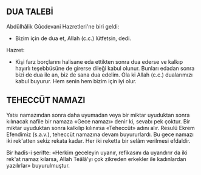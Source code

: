 ## DUA TALEBİ

Abdülhâlik Gûcdevani Hazretleri'ne biri geldi:

- Bizim için de dua et, Allah (c.c.) lüt­fetsin, dedi.

Hazret:

- Kişi farz borçlarını halisane eda ettik­ten sonra dua ederse ve kalkıp hayırlı teşebbüsüne de girerse dileği kabul olunur. Bun­ları edadan sonra bizi de dua ile an, biz de sana dua edelim. Ola ki Allah (c.c.) duaları­mızı kabul buyurur. Hem senin hem bizim için iyi olur.

## TEHECCÜT NAMAZI

Yatsı namazından sonra daha uyumadan veya bir miktar uyuduktan sonra kılınacak nafile bir namaza «Gece namazı» denir ki, se­vabı pek çoktur. Bir miktar uyuduktan sonra kalkılıp kılınırsa «Teheccüt» adını alır. Resulü Ekrem Efendimiz (s.a.v.), teheccüt namazına devam buyururlardı. Bu gece namazı iki rek'atten sekiz rekata kadar. Her iki reketta bir se­lâm verilmesi efdaldir.

Bir hadîs-i şerifte: «Herkim geceleyin uyanır, refikasını da uyandırır da iki rek'at na­maz kılarsa, Allah Teâlâ'yı çok zikreden er­kekler ile kadınlardan yazılırlar» buyurulmuştur.
